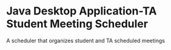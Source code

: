 # Java Desktop Application-TA Student Meeting Scheduler
 A scheduler that organizes student and TA scheduled meetings
